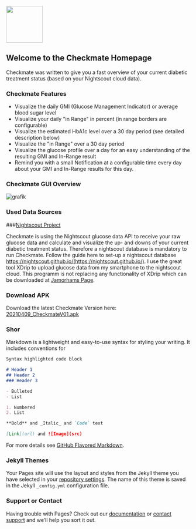 <img src="https://user-images.githubusercontent.com/53019596/114160717-84758280-9927-11eb-82a6-4732e69ea1ae.png" width="100" height="100">

## Welcome to the Checkmate Homepage
Checkmate was written to give you a fast overview of your current diabetic treatment status (based on your Nightscout cloud data).

### Checkmate Features
- Visualize the daily GMI (Glucose Management Indicator) or average blood sugar level
- Visualize your daily "in Range" in percent (in range borders are configurable)
- Visualize the estimated HbA1c level over a 30 day period (see detailed description below)
- Visualize the "in Range" over a 30 day period
- Visualize the glucose profile over a day for an easy understanding of the resulting GMI and In-Range result
- Remind you with a small Notification at a configurable time every day about your GMI and In-Range results for this day.

### Checkmate GUI Overview
![grafik](https://user-images.githubusercontent.com/53019596/114159112-bb4a9900-9925-11eb-99a3-5a2af4917abe.png)

### Used Data Sources

###[Nightscout Project](http://www.nightscout.info)

Checkmate is using the Nightscout glucose data API to receive your raw glucose data and calculate and visualize the up- and downs of your current diabetic treatment status. Therefore a nightscout database is mandatory to run Checkmate. Follow the guide here to set-up a nightscout database https://nightscout.github.io/(https://nightscout.github.io/).
I use the great tool XDrip to upload glucose data from my smartphone to the nightscout cloud.
This programm is not replacing any functionality of XDrip which can be downloaded at [Jamorhams Page](https://jamorham.github.io).

### Download APK
Download the latest Checkmate Version here: [20210409_CheckmateV01.apk](https://github.com/nilsbusch/Slin/edit/gh-pages/index.md)


### Shor

Markdown is a lightweight and easy-to-use syntax for styling your writing. It includes conventions for

```markdown
Syntax highlighted code block

# Header 1
## Header 2
### Header 3

- Bulleted
- List

1. Numbered
2. List

**Bold** and _Italic_ and `Code` text

[Link](url) and ![Image](src)
```

For more details see [GitHub Flavored Markdown](https://guides.github.com/features/mastering-markdown/).

### Jekyll Themes

Your Pages site will use the layout and styles from the Jekyll theme you have selected in your [repository settings](https://github.com/nilsbusch/Slin/settings/pages). The name of this theme is saved in the Jekyll `_config.yml` configuration file.

### Support or Contact

Having trouble with Pages? Check out our [documentation](https://docs.github.com/categories/github-pages-basics/) or [contact support](https://support.github.com/contact) and we’ll help you sort it out.
